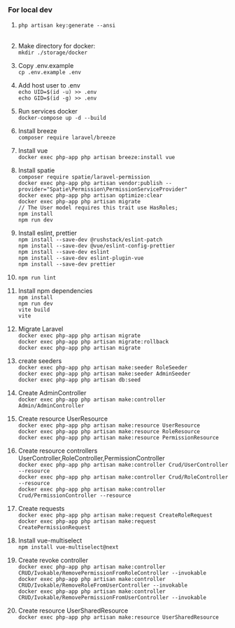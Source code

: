 ### For local dev

1) `php artisan key:generate --ansi` <br><br>

2) Make directory for docker: <br>
   `mkdir ./storage/docker` <br>

3) Copy .env.example <br>
   `cp .env.example .env` <br>

4) Add host user to .env <br>
   `echo UID=$(id -u) >> .env` <br>
   `echo GID=$(id -g) >> .env` <br>

5) Run services docker <br>
   `docker-compose up -d --build` <br>

6) Install breeze <br>
   `composer require laravel/breeze` <br>

7) Install vue <br>
   `docker exec php-app php artisan breeze:install vue` <br>

8) Install spatie <br>
   `composer require spatie/laravel-permission` <br>
   `docker exec php-app php artisan vendor:publish --provider="Spatie\Permission\PermissionServiceProvider"` <br>
   `docker exec php-app php artisan optimize:clear` <br>
   `docker exec php-app php artisan migrate`<br>
   `// The User model requires this trait
   use HasRoles;`<br>
   `npm install` <br>
   `npm run dev` <br>

9) Install eslint, prettier <br>
   `npm install --save-dev @rushstack/eslint-patch` <br>
   `npm install --save-dev @vue/eslint-config-prettier` <br>
   `npm install --save-dev eslint` <br>
   `npm install --save-dev eslint-plugin-vue` <br>
   `npm install --save-dev prettier` <br>

10) `npm run lint` <br>

11) Install npm dependencies <br>
    `npm install` <br>
    `npm run dev` <br>
    `vite build` <br>
    `vite` <br>

12) Migrate Laravel <br>
    `docker exec php-app php artisan migrate`<br>
    `docker exec php-app php artisan migrate:rollback`<br>
    `docker exec php-app php artisan migrate` <br>

13) create seeders <br>
    `docker exec php-app php artisan make:seeder RoleSeeder` <br>
    `docker exec php-app php artisan make:seeder AdminSeeder` <br>
    `docker exec php-app php artisan db:seed` <br>

14) Create AdminController <br>
    `docker exec php-app php artisan make:controller Admin/AdminController` <br>

15) Create resource UserResource <br>
    `docker exec php-app php artisan make:resource UserResource` <br>
    `docker exec php-app php artisan make:resource RoleResource` <br>
    `docker exec php-app php artisan make:resource PermissionResource` <br>

16) Create resource controllers UserController,RoleController,PermissionController <br>
    `docker exec php-app php artisan make:controller Crud/UserController --resource` <br>
    `docker exec php-app php artisan make:controller Crud/RoleController --resource` <br>
    `docker exec php-app php artisan make:controller Crud/PermissionController --resource` <br>

17) Create requests <br>
    `docker exec php-app php artisan make:request CreateRoleRequest` <br>
    `docker exec php-app php artisan make:request CreatePermissionRequest` <br>

18) Install vue-multiselect <br>
    `npm install vue-multiselect@next` <br>

19) Create revoke controller <br>
    `docker exec php-app php artisan make:controller CRUD/Ivokable/RemovePermissionFromRoleController --invokable` <br>
    `docker exec php-app php artisan make:controller CRUD/Ivokable/RemoveRoleFromUserController --invokable` <br>
    `docker exec php-app php artisan make:controller CRUD/Ivokable/RemovePermissionFromUserController --invokable` <br>

20) Create resource UserSharedResource <br>
    `docker exec php-app php artisan make:resource UserSharedResource` <br>

